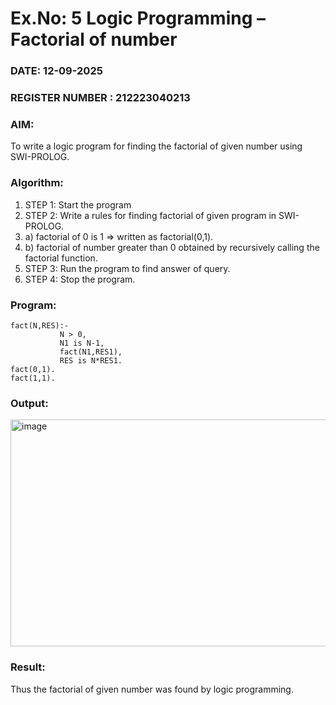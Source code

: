 # Ex.No: 5   Logic Programming – Factorial of number   
### DATE: 12-09-2025                                                                          
### REGISTER NUMBER : 212223040213
### AIM: 
To  write  a logic program for finding the factorial of given number using SWI-PROLOG. 
### Algorithm:
1. STEP 1: Start the program
2. STEP 2:  Write a rules for finding factorial of given program in SWI-PROLOG.
3.   a)	factorial of 0 is 1 => written as factorial(0,1).
4.   b)	factorial of number greater than 0 obtained by recursively calling the factorial    function.
5. STEP 3: Run the program  to find answer of  query.
6. STEP 4: Stop the program.

### Program:
```
fact(N,RES):-  
           N > 0, 
           N1 is N-1,
           fact(N1,RES1),
           RES is N*RES1.
fact(0,1).
fact(1,1).
```


### Output:

<img width="927" height="363" alt="image" src="https://github.com/user-attachments/assets/46726822-f44b-441f-b81d-0553d12bbcc6" />


### Result:
Thus the factorial of given number was found by logic programming. 
